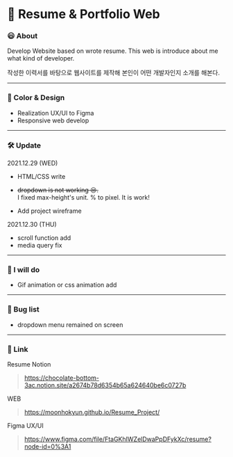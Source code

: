 # 📄 Resume & Portfolio Web

### 😃 About
Develop Website based on wrote resume.
This web is introduce about me what kind of developer.

작성한 이력서를 바탕으로 웹사이트를 제작해 
본인이 어떤 개발자인지 소개를 해본다. 

---
### 🎨 Color & Design
- Realization UX/UI to Figma
- Responsive web develop

---

### 🛠️ Update
2021.12.29 (WED)

- HTML/CSS write

- ~~dropdown is not working 😒.~~<br>
I fixed max-height's unit. % to pixel. It is work!

- Add project wireframe

2021.12.30 (THU)
- scroll function add
- media query fix

---
### 💭 I will do
- Gif animation or css animation add

---
### 🐞 Bug list
- dropdown menu remained on screen

---
### 🔗 Link
Resume Notion
> https://chocolate-bottom-3ac.notion.site/a2674b78d6354b65a624640be6c0727b

WEB
> https://moonhokyun.github.io/Resume_Project/

Figma UX/UI
> https://www.figma.com/file/FtaGKhIWZelDwaPpDFykXc/resume?node-id=0%3A1